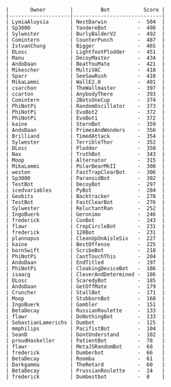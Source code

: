     |       Owner        |         Bot           Score |
    |--------------------|-----------------------------|
    | LymiaAluysia       | NestDarwin          -  504  |
    | Sp3000             | YandereBot          -  498  |
    | Sylwester          | BurlyBalderV2       -  492  |
    | Comintern          | CounterPunch        -  487  |
    | IstvanChung        | Bigger              -  465  |
    | DLosc              | LightfootPlodder    -  451  |
    | Manu               | DecoyMaster         -  434  |
    | AndoDaan           | BeatYouMate         -  421  |
    | Mikescher          | MultiVAC            -  418  |
    | Sparr              | SeeSawRush          -  410  |
    | MikaLammi          | WallE2.0            -  401  |
    | csarchon           | TheWallmaster       -  397  |
    | ccarton            | AnybodyThere        -  393  |
    | Comintern          | 2BotsOneCup         -  374  |
    | PhiNotPi           | RandomOscillator    -  373  |
    | PhiNotPi           | EvoBot2             -  372  |
    | PhiNotPi           | EvoBot1             -  372  |
    | kaine              | SternBot            -  359  |
    | AndoDaan           | PrimesAndWonders    -  356  |
    | Brilliand          | TimedAttack         -  354  |
    | Sylwester          | TerribleThor        -  352  |
    | DLosc              | Plodder             -  350  |
    | Nax                | TruthBot            -  343  |
    | Moop               | Alternator          -  315  |
    | MikaLammi          | PolarBearMkII       -  308  |
    | weston             | FastTrapClearBot    -  306  |
    | Sp3000             | ParanoidBot         -  302  |
    | TestBot            | DecoyBot            -  297  |
    | icedvariables      | PyBot               -  284  |
    | Geobits            | Backtracker         -  278  |
    | TestBot            | FastClearBot        -  276  |
    | Sylwester          | ReluctantRan        -  252  |
    | IngoBuerk          | Geronimo            -  246  |
    | frederick          | ConBot              -  243  |
    | flawr              | CropCircleBot       -  231  |
    | frederick          | 128Bot              -  231  |
    | plannapus          | CleanUpOnAisleSix   -  227  |
    | kaine              | BestOffense         -  225  |
    | bornSwift          | ScribeBot           -  218  |
    | PhiNotPi           | CantTouchThis       -  204  |
    | AndoDaan           | EndTitled           -  197  |
    | PhiNotPi           | CloakingDeviceBot   -  186  |
    | isaacg             | CleverAndDetermined -  186  |
    | DLosc              | ScaredyBot          -  185  |
    | AndoDaan           | GetOffMate          -  179  |
    | Cruncher           | StallBot            -  171  |
    | Moop               | StubbornBot         -  168  |
    | IngoBuerk          | Gambler             -  151  |
    | BetaDecay          | RussianRoulette     -  133  |
    | flawr              | DoNothingBot        -  133  |
    | SebastianLamerichs | Dumbot              -  125  |
    | mmphilips          | PacifistBot         -  104  |
    | SeanD              | DontUnderstand      -  102  |
    | proudHaskeller     | PatientBot          -  78   |
    | flawr              | MetaJSRandomBot     -  68   |
    | frederick          | Dumberbot           -  66   |
    | BetaDecay          | Roomba              -  61   |
    | Darkgamma          | TheRetard           -  60   |
    | BetaDecay          | PrussianRoulette    -  24   |
    | frederick          | Dumbestbot          -  0    |
